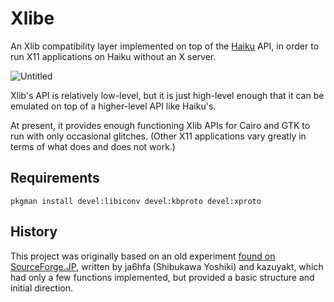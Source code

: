 Xlibe
===========================

An Xlib compatibility layer implemented on top of the [Haiku](https://www.haiku-os.org/) API, in
order to run X11 applications on Haiku without an X server.

![Untitled](https://user-images.githubusercontent.com/2175324/165316265-712a2347-e63f-43f6-9424-658a11fd2b62.png)

Xlib's API is relatively low-level, but it is just high-level enough
that it can be emulated on top of a higher-level API like Haiku's.

At present, it provides enough functioning Xlib APIs for Cairo and GTK
to run with only occasional glitches. (Other X11 applications vary greatly
in terms of what does and does not work.)

Requirements
--------------------------
```
pkgman install devel:libiconv devel:kbproto devel:xproto
```

History
--------------------------
This project was originally based on an old experiment [found on SourceForge.JP](http://sourceforge.jp/projects/bexlib/),
written by ja6hfa (Shibukawa Yoshiki) and kazuyakt, which had only a few functions implemented,
but provided a basic structure and initial direction.
